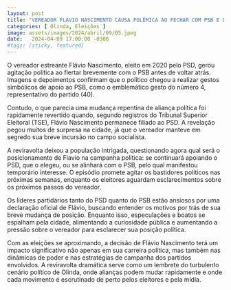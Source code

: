 ```yaml
---
layout: post
title: "VEREADOR FLÁVIO NASCIMENTO CAUSA POLÊMICA AO FECHAR COM PSB E DESISTIR DE ÚLTIMA HORA, PERMANECENDO NO PSD"
categories: [ Olinda, Eleições ]
image: assets/images/2024/abril/09/05.jpeg
date:   2024-04-09 17:00:00 -0300
#tags: [sticky, featured]
---
```

O vereador estreante Flávio Nascimento, eleito em 2020 pelo PSD, gerou agitação política ao flertar brevemente com o PSB antes de voltar atrás. Imagens e depoimentos confirmam que o político chegou a realizar gestos simbólicos de apoio ao PSB, como o emblemático gesto do número 4, representativo do partido (40).

Contudo, o que parecia uma mudança repentina de aliança política foi rapidamente revertido quando, segundo registros do Tribunal Superior Eleitoral (TSE), Flávio Nascimento permanece filiado ao PSD. A revelação pegou muitos de surpresa na cidade, já que o vereador manteve em segredo sua breve incursão no campo socialista.

A reviravolta deixou a população intrigada, questionando agora qual será o posicionamento de Flavio na campanha política: se continuará apoiando o PSD, que o elegeu, ou se alinhará com o PSB, pelo qual manifestou temporário interesse. O episódio promete agitar os bastidores políticos nas próximas semanas, enquanto os eleitores aguardam esclarecimentos sobre os próximos passos do vereador.

Os líderes partidários tanto do PSD quanto do PSB estão ansiosos por uma declaração oficial de Flávio, buscando entender os motivos por trás de sua breve mudança de posição. Enquanto isso, especulações e boatos se espalham pela cidade, alimentando a curiosidade pública e aumentando a pressão sobre o vereador para esclarecer sua posição política.

Com as eleições se aproximando, a decisão de Flávio Nascimento terá um impacto significativo não apenas em sua carreira política, mas também nas dinâmicas de poder e nas estratégias de campanha dos partidos envolvidos. A reviravolta dramática serve como um lembrete do turbulento cenário político de Olinda, onde alianças podem mudar rapidamente e onde cada movimento é escrutinado de perto pelos eleitores e pela mídia.